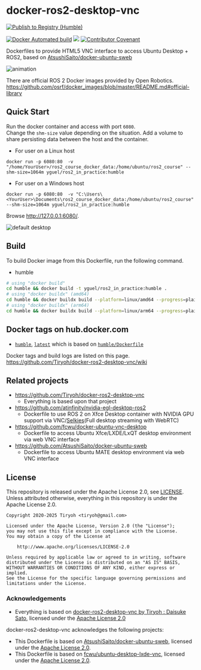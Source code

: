 # docker-ros2-desktop-vnc

[![Publish to Registry (Humble)](https://github.com/Tiryoh/docker-ros2-desktop-vnc/actions/workflows/deploy-humble.yml/badge.svg)](https://github.com/Tiryoh/docker-ros2-desktop-vnc/actions/workflows/deploy-humble.yml)

[![Docker Automated build](https://img.shields.io/docker/automated/yguel/ros2_in_practice)](https://hub.docker.com/r/yguel/ros2_in_practice)
[![](https://img.shields.io/docker/pulls/yguel/ros2_in_practice.svg)](https://hub.docker.com/r/yguel/ros2_in_practice)
[![Contributor Covenant](https://img.shields.io/badge/Contributor%20Covenant-2.0-4baaaa.svg)](code_of_conduct.md)

Dockerfiles to provide HTML5 VNC interface to access Ubuntu Desktop + ROS2, based on [AtsushiSaito/docker-ubuntu-sweb](https://github.com/AtsushiSaito/docker-ubuntu-sweb)

![animation](https://github.com/user-attachments/assets/137a5272-f6a3-490f-8bfc-168d082ac949)

There are official ROS 2 Docker images provided by Open Robotics.  
https://github.com/osrf/docker_images/blob/master/README.md#official-library


## Quick Start

Run the docker container and access with port `6080`.  
Change the `shm-size` value depending on the situation.
Add a volume to share persisting data between the host and the container.

* For user on a Linux host
```
docker run -p 6080:80  -v "/home/YourUser>/ros2_course_docker_data:/home/ubuntu/ros2_course" --shm-size=1064m yguel/ros2_in_practice:humble
```
* For user on a Windows host
```
docker run -p 6080:80  -v "C:\Users\<YourUser>\Documents\ros2_course_docker_data:/home/ubuntu/ros2_course" --shm-size=1064m yguel/ros2_in_practice:humble
```

Browse http://127.0.0.1:6080/.

![default desktop](https://github.com/user-attachments/assets/29ff479f-de54-4032-995d-d1be244ff4e7)

## Build

To build Docker image from this Dockerfile, run the following command.

* humble
```sh
# using "docker build"
cd humble && docker build -t yguel/ros2_in_practice:humble .
# using "docker buildx" (amd64)
cd humble && docker buildx build --platform=linux/amd64 --progress=plain -t yguel/ros2_in_practice:humble-amd64 .
# using "docker buildx" (arm64)
cd humble && docker buildx build --platform=linux/arm64 --progress=plain -t yguel/ros2_in_practice:humble-arm64 .
```

## Docker tags on hub.docker.com

* [`humble`](https://hub.docker.com/r/yguel/ros2_in_practice/tags?page=1&name=humble), [`latest`](https://hub.docker.com/r/yguel/ros2_in_practice/tags?page=1&name=latest) which is based on [`humble/Dockerfile`](./humble/Dockerfile)

Docker tags and build logs are listed on this page.  
https://github.com/Tiryoh/docker-ros2-desktop-vnc/wiki

## Related projects

* https://github.com/Tiryoh/docker-ros2-desktop-vnc
  * Everything is based upon that project
* https://github.com/atinfinity/nvidia-egl-desktop-ros2
  * Dockerfile to use ROS 2 on Xfce Desktop container with NVIDIA GPU support via VNC/[Selkies](https://github.com/selkies-project/selkies-gstreamer)(Full desktop streaming with WebRTC)
* https://github.com/fcwu/docker-ubuntu-vnc-desktop
  * Dockerfile to access Ubuntu Xfce/LXDE/LxQT desktop environment via web VNC interface
* https://github.com/AtsushiSaito/docker-ubuntu-sweb
  * Dockerfile to access Ubuntu MATE desktop environment via web VNC interface

## License

This repository is released under the Apache License 2.0, see [LICENSE](./LICENSE).  
Unless attributed otherwise, everything in this repository is under the Apache License 2.0.

```
Copyright 2020-2025 Tiryoh <tiryoh@gmail.com>

Licensed under the Apache License, Version 2.0 (the "License");
you may not use this file except in compliance with the License.
You may obtain a copy of the License at

    http://www.apache.org/licenses/LICENSE-2.0

Unless required by applicable law or agreed to in writing, software
distributed under the License is distributed on an "AS IS" BASIS,
WITHOUT WARRANTIES OR CONDITIONS OF ANY KIND, either express or implied.
See the License for the specific language governing permissions and
limitations under the License.
```

### Acknowledgements

* Everything is based on [docker-ros2-desktop-vnc by Tiryoh : Daisuke Sato](https://github.com/Tiryoh/docker-ros2-desktop-vnc), licensed under the [Apache License 2.0](https://github.com/Tiryoh/docker-ros2-desktop-vnc/blob/92d934e995fb50515be1ca3ae165c1e348b2de80/LICENSE)

docker-ros2-desktop-vnc acknowledges the following projects:

* This Dockerfile is based on [AtsushiSaito/docker-ubuntu-sweb](https://github.com/AtsushiSaito/docker-ubuntu-sweb), licensed under the [Apache License 2.0](https://github.com/AtsushiSaito/docker-ubuntu-sweb/blob/5e7ba8571d2f4d1e4fca0c1527d090c20f7f5e90/LICENSE).
* This Dockerfile is based on [fcwu/ubuntu-desktop-lxde-vnc](https://github.com/fcwu/docker-ubuntu-vnc-desktop), licensed under the [Apache License 2.0](https://github.com/fcwu/docker-ubuntu-vnc-desktop/blob/60f9ae18e71e9fabbfb23f67b212e64ab72c206e/LICENSE).
